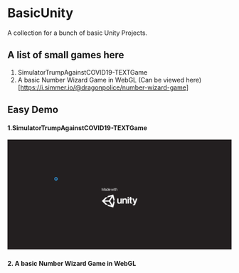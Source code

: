 # BasicUnity    
A collection for a bunch of basic Unity Projects.     

## A list of small games here
1. SimulatorTrumpAgainstCOVID19-TEXTGame    
2. A basic Number Wizard Game in WebGL (Can be viewed here)[https://i.simmer.io/@dragonpolice/number-wizard-game]         

## Easy Demo
#### 1.SimulatorTrumpAgainstCOVID19-TEXTGame 
![project1](img/SimulatorTrump-TextGame.gif)     

#### 2. A basic Number Wizard Game in WebGL     

